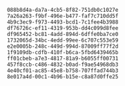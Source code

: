 
                088b8d4a-da7a-4cb5-8f82-751db0c1027e
                7a26a263-f9bf-496e-b477-faf7c710dd5f
                4b9c3ec9-f973-4493-bcd1-7c1fee4b3988
                df76726c-ef11-4319-953b-dd4c099d8fee
                df965452-bc81-4add-894d-6dffe0ba7ce0
                1732065d-34bc-4edd-99ee-6c707c553e59
                e2e0005b-248c-449d-994d-87009ff77f2d
                1f9109db-cdfb-410f-b6ca-5fbd6439465b
                ff01cbeb-a7e3-4817-81a9-b6055ff00731
                457f8ccb-c486-4832-b0ad-f9ae54968db3
                4e40cf01-ac85-45e8-b758-707ffad744b3
                8e017a4d-00c1-4b96-b15e-c8a87d0ffe25
                